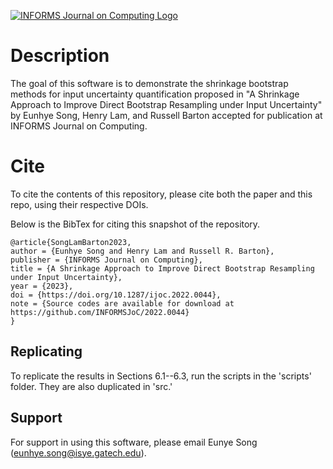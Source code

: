 [![INFORMS Journal on Computing Logo](https://INFORMSJoC.github.io/logos/INFORMS_Journal_on_Computing_Header.jpg)](https://pubsonline.informs.org/journal/ijoc)

# Description
The goal of this software is to demonstrate the shrinkage bootstrap methods for input uncertainty quantification proposed in "A Shrinkage Approach to Improve Direct Bootstrap
Resampling under Input Uncertainty" by Eunhye Song, Henry Lam, and Russell Barton accepted for publication at INFORMS Journal on Computing.

# Cite
To cite the contents of this repository, please cite both the paper and this repo, using their respective DOIs.

Below is the BibTex for citing this snapshot of the repository.
```
@article{SongLamBarton2023,
author = {Eunhye Song and Henry Lam and Russell R. Barton},
publisher = {INFORMS Journal on Computing},
title = {A Shrinkage Approach to Improve Direct Bootstrap Resampling under Input Uncertainty},
year = {2023},
doi = {https://doi.org/10.1287/ijoc.2022.0044},
note = {Source codes are available for download at https://github.com/INFORMSJoC/2022.0044}
}
```

## Replicating
To replicate the results in Sections 6.1--6.3, run the scripts in the 'scripts' folder. They are also duplicated in 'src.'

## Support
For support in using this software, please email Eunye Song (eunhye.song@isye.gatech.edu).
